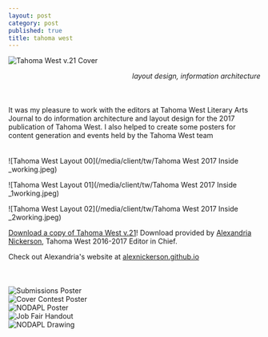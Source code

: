 ```yaml
---
layout: post
category: post
published: true
title: tahoma west
---
```

![Tahoma West v.21 Cover](/media/client/tw/tw-cover.jpeg)
<!--more-->
<span class='date' style='float:right;'>*layout design, information architecture*</span>  \
  \
  \
  \
It was my pleasure to work with the editors at Tahoma West Literary Arts Journal to do information architecture and layout design for the 2017 publication of Tahoma West. I also helped to create some posters for content generation and events held by the Tahoma West team 
  \
  \
  \
![Tahoma West Layout 00](/media/client/tw/Tahoma West 2017 Inside _working.jpeg) 
   
![Tahoma West Layout 01](/media/client/tw/Tahoma West 2017 Inside _1working.jpeg)
  
![Tahoma West Layout 02](/media/client/tw/Tahoma West 2017 Inside _2working.jpeg)
  
[Download a copy of Tahoma West v.21][1]! Download provided by [Alexandria Nickerson](http://alexnickerson.github.io), Tahoma West 2016-2017 Editor in Chief. 
  
Check out Alexandria's website at [alexnickerson.github.io](http://alexnickerson.github.io)  
  \
  \
  \
![Submissions Poster](/media/client/tw/submission-poster.jpeg)
  \
![Cover Contest Poster](/media/client/tw/contest-poster.jpeg)
  \
![NODAPL Poster](/media/client/tw/nodapl-poster.jpeg)
  \
![Job Fair Handout](/media/client/tw/tw-job-fair.jpeg)
  \
![NODAPL Drawing](/media/client/tw/NODAPL-drawing.jpeg)

<!-- Download link for Tahoma West from Alex Nickerson's Website -->
[1]:https://alexnickerson.github.io/download/Tahoma_West-2017v21.pdf
